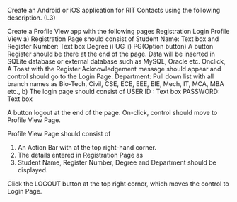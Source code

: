 Create an Android or iOS application for RIT Contacts using the following description. (L3)

Create a Profile View app with the following pages
Registration
Login
Profile View
a) Registration Page should consist of  Student Name: Text box and  Register Number: Text box
Degree i) UG    ii)  PG(Option button)
A button Register should be there at the end of the page. Data will be inserted in SQLite database or external database such as MySQL, Oracle etc. Onclick, A Toast with the Register Acknowledgement message should appear and control should go to the Login Page. Department: Pull down list with all branch names as Bio-Tech, Civil, CSE, ECE, EEE, EIE, Mech, IT, MCA, MBA etc.,
b) The login page should consist of
           USER ID  :  Text box
          PASSWORD:  Text box            

A button logout at the end of the page. On-click, control should move to Profile View Page.

Profile View Page should consist of
1. An Action Bar with at the top right-hand corner.
2. The details entered in Registration Page as
3. Student Name, Register Number, Degree and Department should be displayed.

Click the LOGOUT button at the top right corner, which moves the control to Login Page.

